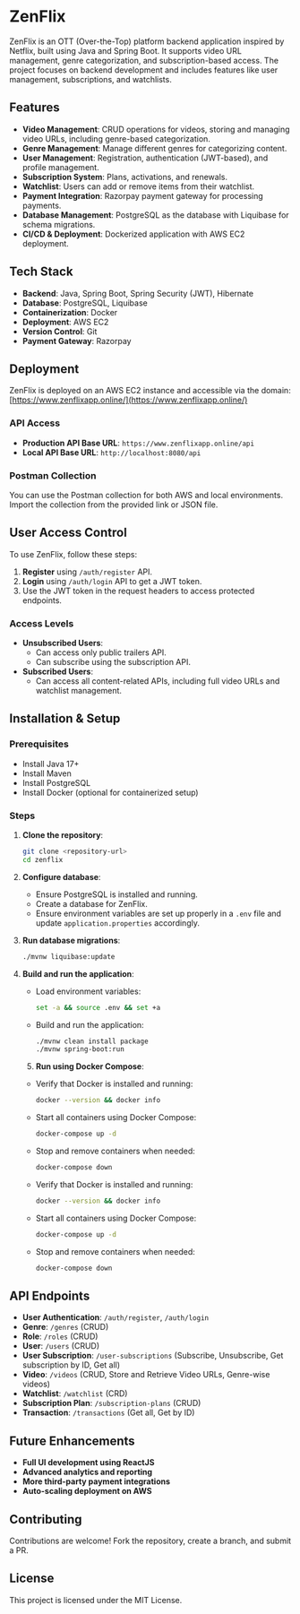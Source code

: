 # ZenFlix

ZenFlix is an OTT (Over-the-Top) platform backend application inspired by Netflix, built using Java and Spring Boot. It supports video URL management, genre categorization, and subscription-based access. The project focuses on backend development and includes features like user management, subscriptions, and watchlists.

## Features

- **Video Management**: CRUD operations for videos, storing and managing video URLs, including genre-based categorization.
- **Genre Management**: Manage different genres for categorizing content.
- **User Management**: Registration, authentication (JWT-based), and profile management.
- **Subscription System**: Plans, activations, and renewals.
- **Watchlist**: Users can add or remove items from their watchlist.
- **Payment Integration**: Razorpay payment gateway for processing payments.
- **Database Management**: PostgreSQL as the database with Liquibase for schema migrations.
- **CI/CD & Deployment**: Dockerized application with AWS EC2 deployment.

## Tech Stack

- **Backend**: Java, Spring Boot, Spring Security (JWT), Hibernate
- **Database**: PostgreSQL, Liquibase
- **Containerization**: Docker
- **Deployment**: AWS EC2
- **Version Control**: Git
- **Payment Gateway**: Razorpay

## Deployment

ZenFlix is deployed on an AWS EC2 instance and accessible via the domain:
[https://www.zenflixapp.online/](https://www.zenflixapp.online/)

### API Access

- **Production API Base URL**: `https://www.zenflixapp.online/api`
- **Local API Base URL**: `http://localhost:8080/api`

### Postman Collection

You can use the Postman collection for both AWS and local environments. Import the collection from the provided link or JSON file.

## User Access Control

To use ZenFlix, follow these steps:

1. **Register** using `/auth/register` API.
2. **Login** using `/auth/login` API to get a JWT token.
3. Use the JWT token in the request headers to access protected endpoints.

### Access Levels

- **Unsubscribed Users**:
  - Can access only public trailers API.
  - Can subscribe using the subscription API.
- **Subscribed Users**:
  - Can access all content-related APIs, including full video URLs and watchlist management.

## Installation & Setup

### Prerequisites

- Install Java 17+
- Install Maven
- Install PostgreSQL
- Install Docker (optional for containerized setup)

### Steps

1. **Clone the repository**:

   ```sh
   git clone <repository-url>
   cd zenflix
   ```

2. **Configure database**:

   - Ensure PostgreSQL is installed and running.
   - Create a database for ZenFlix.
   - Ensure environment variables are set up properly in a `.env` file and update `application.properties` accordingly.

3. **Run database migrations**:

   ```sh
   ./mvnw liquibase:update
   ```

4. **Build and run the application**:

   - Load environment variables:
     ```sh
     set -a && source .env && set +a
     ```
   - Build and run the application:
     ```sh
     ./mvnw clean install package
     ./mvnw spring-boot:run
     ```

   5. **Run using Docker Compose**:

   - Verify that Docker is installed and running:
     ```sh
     docker --version && docker info
     ```
   - Start all containers using Docker Compose:
     ```sh
     docker-compose up -d
     ```
   - Stop and remove containers when needed:
     ```sh
     docker-compose down
     ```

   - Verify that Docker is installed and running:
     ```sh
     docker --version && docker info
     ```
   - Start all containers using Docker Compose:
     ```sh
     docker-compose up -d
     ```
   - Stop and remove containers when needed:
     ```sh
     docker-compose down
     ```

## API Endpoints

- **User Authentication**: `/auth/register`, `/auth/login`
- **Genre**: `/genres` (CRUD)
- **Role**: `/roles` (CRUD)
- **User**: `/users` (CRUD)
- **User Subscription**: `/user-subscriptions` (Subscribe, Unsubscribe, Get subscription by ID, Get all)
- **Video**: `/videos` (CRUD, Store and Retrieve Video URLs, Genre-wise videos)
- **Watchlist**: `/watchlist` (CRD)
- **Subscription Plan**: `/subscription-plans` (CRUD)
- **Transaction**: `/transactions` (Get all, Get by ID)

## Future Enhancements

- **Full UI development using ReactJS**
- **Advanced analytics and reporting**
- **More third-party payment integrations**
- **Auto-scaling deployment on AWS**

## Contributing

Contributions are welcome! Fork the repository, create a branch, and submit a PR.

## License

This project is licensed under the MIT License.

